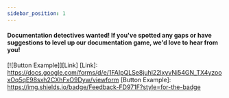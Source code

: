 ```yaml
---
sidebar_position: 1
---
```


#### Documentation detectives wanted! If you've spotted any gaps or have suggestions to level up our documentation game, we'd love to hear from you!
[![Button Example]][Link]
[Link]: https://docs.google.com/forms/d/e/1FAIpQLSe8juhl22lxyvNi54GN_TX4yzooxOq5qE98sxh2CXhFxO9Dyw/viewform
[Button Example]: https://img.shields.io/badge/Feedback-FD971F?style=for-the-badge